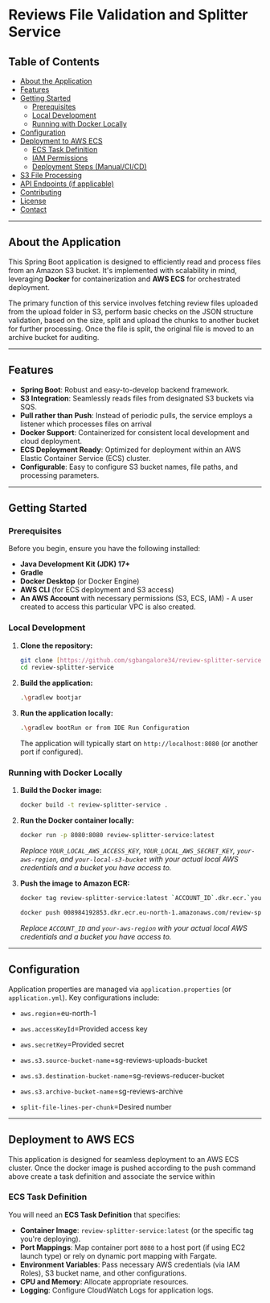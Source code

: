 # Reviews File Validation and Splitter Service

## Table of Contents

* [About the Application](#about-the-application)
* [Features](#features)
* [Getting Started](#getting-started)
    * [Prerequisites](#prerequisites)
    * [Local Development](#local-development)
    * [Running with Docker Locally](#running-with-docker-locally)
* [Configuration](#configuration)
* [Deployment to AWS ECS](#deployment-to-aws-ecs)
    * [ECS Task Definition](#ecs-task-definition)
    * [IAM Permissions](#iam-permissions)
    * [Deployment Steps (Manual/CI/CD)](#deployment-steps-manualcicd)
* [S3 File Processing](#s3-file-processing)
* [API Endpoints (if applicable)](#api-endpoints-if-applicable)
* [Contributing](#contributing)
* [License](#license)
* [Contact](#contact)

---

## About the Application

This Spring Boot application is designed to efficiently read and process files from an Amazon S3 bucket. It's implemented with scalability in mind, leveraging **Docker** for containerization and **AWS ECS** for orchestrated deployment. 

The primary function of this service involves fetching review files uploaded from the upload folder in S3, perform basic checks on the JSON structure validation, based on the size, split and upload the chunks to another bucket for further processing. Once the file is split, the original file is moved to an archive bucket for auditing.

---

## Features

* **Spring Boot**: Robust and easy-to-develop backend framework.
* **S3 Integration**: Seamlessly reads files from designated S3 buckets via SQS.
* **Pull rather than Push**: Instead of periodic pulls, the service employs a listener which processes files on arrival
* **Docker Support**: Containerized for consistent local development and cloud deployment.
* **ECS Deployment Ready**: Optimized for deployment within an AWS Elastic Container Service (ECS) cluster.
* **Configurable**: Easy to configure S3 bucket names, file paths, and processing parameters.

---

## Getting Started

### Prerequisites

Before you begin, ensure you have the following installed:

* **Java Development Kit (JDK) 17+**
* **Gradle**
* **Docker Desktop** (or Docker Engine)
* **AWS CLI** (for ECS deployment and S3 access)
* **An AWS Account** with necessary permissions (S3, ECS, IAM) - A user created to access this particular VPC is also created. 

### Local Development

1.  **Clone the repository:**

    ```bash
    git clone [https://github.com/sgbangalore34/review-splitter-service.git]
    cd review-splitter-service
    ```

2.  **Build the application:**

    ```bash
    .\gradlew bootjar
    ```

3.  **Run the application locally:**

    ```bash
    .\gradlew bootRun or from IDE Run Configuration
    ```

    The application will typically start on `http://localhost:8080` (or another port if configured).

### Running with Docker Locally

1.  **Build the Docker image:**

    ```bash
    docker build -t review-splitter-service .
    ```

2.  **Run the Docker container locally:**

    ```bash
    docker run -p 8080:8080 review-splitter-service:latest
    ```
    *Replace `YOUR_LOCAL_AWS_ACCESS_KEY`, `YOUR_LOCAL_AWS_SECRET_KEY`, `your-aws-region`, and `your-local-s3-bucket` with your actual local AWS credentials and a bucket you have access to.*
 
3. **Push the image to Amazon ECR:**

    ```bash
    docker tag review-splitter-service:latest `ACCOUNT_ID`.dkr.ecr.`your-aws-region`.amazonaws.com/review-splitter-service:latest
   
   docker push 008984192853.dkr.ecr.eu-north-1.amazonaws.com/review-splitter-service:latest
    ```
    *Replace `ACCOUNT_ID` and `your-aws-region` with your actual local AWS credentials and a bucket you have access to.*
---

## Configuration

Application properties are managed via `application.properties` (or `application.yml`). Key configurations include:

* `aws.region`=eu-north-1
* `aws.accessKeyId`=Provided access key
* `aws.secretKey`=Provided secret
* `aws.s3.source-bucket-name`=sg-reviews-uploads-bucket
* `aws.s3.destination-bucket-name`=sg-reviews-reducer-bucket
* `aws.s3.archive-bucket-name`=sg-reviews-archive

* `split-file-lines-per-chunk`=Desired number

---

## Deployment to AWS ECS

This application is designed for seamless deployment to an AWS ECS cluster. Once the docker image is pushed according to the push command above create a task definition and associate the service within

### ECS Task Definition

You will need an **ECS Task Definition** that specifies:

* **Container Image**: `review-splitter-service:latest` (or the specific tag you're deploying).
* **Port Mappings**: Map container port `8080` to a host port (if using EC2 launch type) or rely on dynamic port mapping with Fargate.
* **Environment Variables**: Pass necessary AWS credentials (via IAM Roles), S3 bucket name, and other configurations.
* **CPU and Memory**: Allocate appropriate resources.
* **Logging**: Configure CloudWatch Logs for application logs.